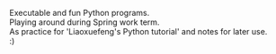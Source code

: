 Executable and fun Python programs.  
Playing around during Spring work term.       
As practice for 'Liaoxuefeng's Python tutorial' and notes for later use.    
:)
